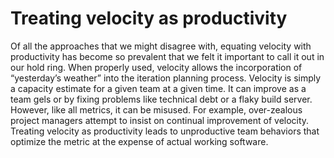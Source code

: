 # Treating velocity as productivity

Of all the approaches that we might disagree with, equating velocity with productivity has become so prevalent that we felt it important to call it out in our hold ring. When properly used, velocity allows the incorporation of “yesterday’s weather” into the iteration planning process. Velocity is simply a capacity estimate for a given team at a given time. It can improve as a team gels or by fixing problems like technical debt or a flaky build server. However, like all metrics, it can be misused.  For example, over-zealous project managers attempt to insist on continual improvement of velocity. Treating velocity as productivity leads to unproductive team behaviors that optimize the metric at the expense of actual working software.
